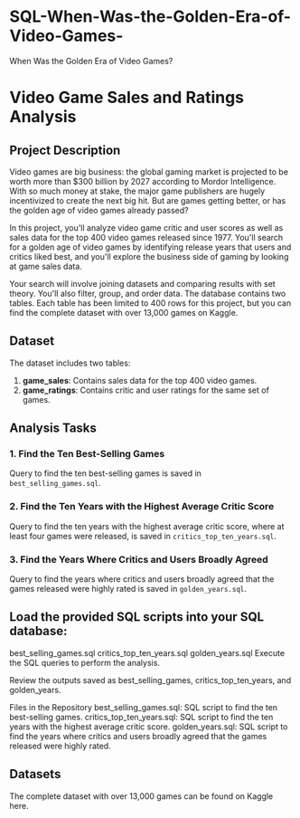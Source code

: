 # SQL-When-Was-the-Golden-Era-of-Video-Games-
When Was the Golden Era of Video Games?
# Video Game Sales and Ratings Analysis


## Project Description

Video games are big business: the global gaming market is projected to be worth more than $300 billion by 2027 according to Mordor Intelligence. With so much money at stake, the major game publishers are hugely incentivized to create the next big hit. But are games getting better, or has the golden age of video games already passed?

In this project, you'll analyze video game critic and user scores as well as sales data for the top 400 video games released since 1977. You'll search for a golden age of video games by identifying release years that users and critics liked best, and you'll explore the business side of gaming by looking at game sales data.

Your search will involve joining datasets and comparing results with set theory. You'll also filter, group, and order data. The database contains two tables. Each table has been limited to 400 rows for this project, but you can find the complete dataset with over 13,000 games on Kaggle.

## Dataset

The dataset includes two tables:
1. **game_sales**: Contains sales data for the top 400 video games.
2. **game_ratings**: Contains critic and user ratings for the same set of games.

## Analysis Tasks

### 1. Find the Ten Best-Selling Games

Query to find the ten best-selling games is saved in `best_selling_games.sql`.

### 2. Find the Ten Years with the Highest Average Critic Score

Query to find the ten years with the highest average critic score, where at least four games were released, is saved in `critics_top_ten_years.sql`.

### 3. Find the Years Where Critics and Users Broadly Agreed

Query to find the years where critics and users broadly agreed that the games released were highly rated is saved in `golden_years.sql`.

## Load the provided SQL scripts into your SQL database:

best_selling_games.sql
critics_top_ten_years.sql
golden_years.sql
Execute the SQL queries to perform the analysis.

Review the outputs saved as best_selling_games, critics_top_ten_years, and golden_years.

Files in the Repository
best_selling_games.sql: SQL script to find the ten best-selling games.
critics_top_ten_years.sql: SQL script to find the ten years with the highest average critic score.
golden_years.sql: SQL script to find the years where critics and users broadly agreed that the games released were highly rated.
## Datasets
The complete dataset with over 13,000 games can be found on Kaggle here.

